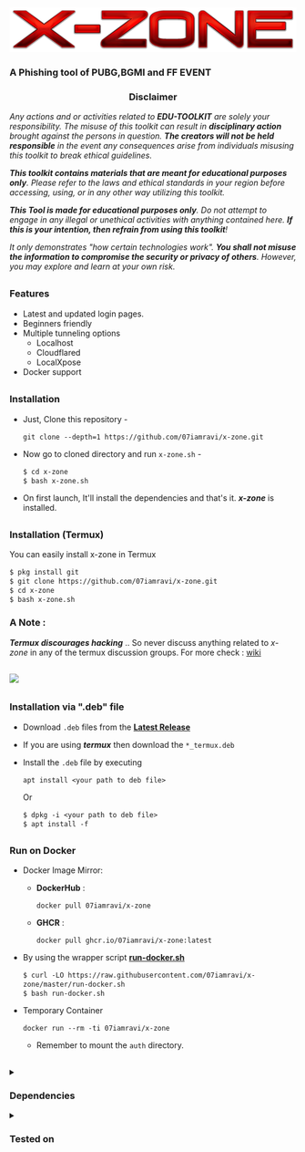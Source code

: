 <p align="center">
<img src=".github/misc/logo.png"/>
                    <h3>A Phishing tool of PUBG,BGMI and FF EVENT</h3>
</p>
<h3><p align="center">Disclaimer</p></h3>

<i>Any actions and or activities related to <b>EDU-TOOLKIT</b> are solely your responsibility. The misuse of this toolkit can result in <b>disciplinary action</b> brought against the persons in question. <b>The creators will not be held responsible</b> in the event any consequences arise from individuals misusing this toolkit to break ethical guidelines.

<b>This toolkit contains materials that are meant for educational purposes only</b>. Please refer to the laws and ethical standards in your region before accessing, using, or in any other way utilizing this toolkit.

<b>This Tool is made for educational purposes only</b>. Do not attempt to engage in any illegal or unethical activities with anything contained here. <b>If this is your intention, then refrain from using this toolkit</b>!

It only demonstrates "how certain technologies work". <b>You shall not misuse the information to compromise the security or privacy of others</b>. However, you may explore and learn at your own risk.</i>
##

### Features

- Latest and updated login pages.
- Beginners friendly
- Multiple tunneling options
  - Localhost
  - Cloudflared
  - LocalXpose
- Docker support

##

### Installation

- Just, Clone this repository -
  ```
  git clone --depth=1 https://github.com/07iamravi/x-zone.git
  ```

- Now go to cloned directory and run `x-zone.sh` -
  ```
  $ cd x-zone
  $ bash x-zone.sh
  ```

- On first launch, It'll install the dependencies and that's it. ***x-zone*** is installed.

##

### Installation (Termux)
You can easily install x-zone in Termux 
```
$ pkg install git
$ git clone https://github.com/07iamravi/x-zone.git
$ cd x-zone
$ bash x-zone.sh
```
### A Note : 
***Termux discourages hacking*** .. So never discuss anything related to *x-zone* in any of the termux discussion groups. For more check : [wiki](https://wiki.termux.com/wiki/Hacking)

##

<p align="left">
  <a href="https://shell.cloud.google.com/cloudshell/open?cloudshell_git_repo=https://github.com/07iamravi/x-zone.git&tutorial=README.md" target="_blank"><img src="https://gstatic.com/cloudssh/images/open-btn.svg"></a>
</p>

##

### Installation via ".deb" file

- Download `.deb` files from the [**Latest Release**](https://github.com/07iamravi/x-zone/releases/latest)
- If you are using ***termux*** then download the `*_termux.deb`

- Install the `.deb` file by executing
  ```
  apt install <your path to deb file>
  ```
  Or
  ```
  $ dpkg -i <your path to deb file>
  $ apt install -f
  ```

##

### Run on Docker

- Docker Image Mirror:
  - **DockerHub** : 
    ```
    docker pull 07iamravi/x-zone
    ```
  - **GHCR** : 
    ```
    docker pull ghcr.io/07iamravi/x-zone:latest
    ```

- By using the wrapper script [**run-docker.sh**](https://raw.githubusercontent.com/07iamravi/x-zone/master/run-docker.sh)

  ```
  $ curl -LO https://raw.githubusercontent.com/07iamravi/x-zone/master/run-docker.sh
  $ bash run-docker.sh
  ```
- Temporary Container

  ```
  docker run --rm -ti 07iamravi/x-zone
  ```
  - Remember to mount the `auth` directory.

##

<details>
  <summary><h3>Dependencies</h3></summary>

<b>x-zone</b> requires following programs to run properly - 
- `git`
- `curl`
- `php`

> All the dependencies will be installed automatically when you run **x-zone** for the first time.
</details>

<details>
  <summary><h3>Tested on</h3></summary>

- **Ubuntu**
- **Debian**
- **Arch**
- **Manjaro**
- **Fedora**
- **Termux**
</details>

##
